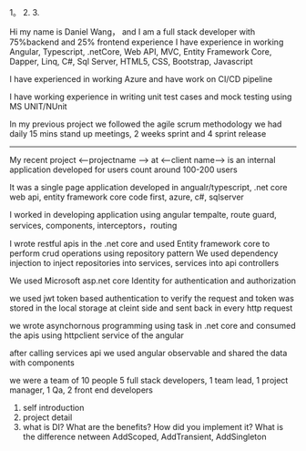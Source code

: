 1。
2.
3.

Hi my name is Daniel Wang， and I am a full stack developer 
with 75%backend and 25% frontend experience
I have experience in working Angular, Typescript, .netCore, Web API, 
MVC, Entity Framework Core, Dapper, Linq, C#, Sql Server,
HTML5, CSS, Bootstrap, Javascript

I have experienced in working Azure and have work on CI/CD pipeline

I have working experience in writing unit test cases and 
mock testing using MS UNIT/NUnit

In my previous project we followed the agile scrum methodology
we had daily 15 mins stand up meetings, 2 weeks sprint and 4 sprint release

<hr>

My recent project <—projectname —> at <--client name—>
is an internal application developed for users count around 100-200 users


 It was a single page application developed in angualr/typescript, .net core web api, entity framework core code first, azure, c#, sqlserver
 
I worked in developing application using angular tempalte, route guard, services, components, interceptors，routing

I wrote restful apis in the .net core and used Entity framework core to perform crud operations using repository pattern
We used dependency injection to inject repositories into services, services into api controllers

We used Microsoft asp.net core Identity for authentication and authorization

we used jwt token based authentication to verify the request and token was stored in the local storage at cleint side and sent back in every http request



we wrote asynchornous programming using task in .net core and consumed the apis using httpclient service of the angular

after calling services api we used angular observable and shared the data with components

we were a team of 10 people
5 full stack developers, 1 team lead, 1 project manager, 1 Qa, 2 front end developers


1. self introduction 
2. project detail
3. what is DI? What are the benefits? How did you implement it? What is the difference netween AddScoped, AddTransient, AddSingleton

